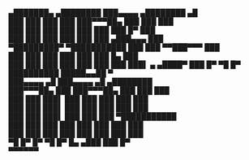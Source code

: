    ▄███████▄    ▄████████ ███▄▄▄▄      ▄████████  ▄█       
  ███    ███   ███    ███ ███▀▀▀██▄   ███    ███ ███       
  ███    ███   ███    ███ ███   ███   ███    █▀  ███       
  ███    ███   ███    ███ ███   ███  ▄███▄▄▄     ███       
▀█████████▀  ▀███████████ ███   ███ ▀▀███▀▀▀     ███       
  ███          ███    ███ ███   ███   ███    █▄  ███       
  ███          ███    ███ ███   ███   ███    ███ ███▌    ▄ 
 ▄████▀        ███    █▀   ▀█   █▀    ██████████ █████▄▄██ 
                                                 ▀         
     ███▄▄▄▄    ▄█  ███▄▄▄▄        ▄█    ▄████████         
     ███▀▀▀██▄ ███  ███▀▀▀██▄     ███   ███    ███         
     ███   ███ ███▌ ███   ███     ███   ███    ███         
     ███   ███ ███▌ ███   ███     ███   ███    ███         
     ███   ███ ███▌ ███   ███     ███ ▀███████████         
     ███   ███ ███  ███   ███     ███   ███    ███         
     ███   ███ ███  ███   ███     ███   ███    ███         
      ▀█   █▀  █▀    ▀█   █▀  █▄ ▄███   ███    █▀          
                              ▀▀▀▀▀▀                       